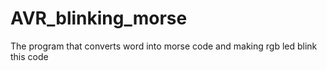 # AVR_blinking_morse
The program that converts word into morse code and making rgb led blink this code